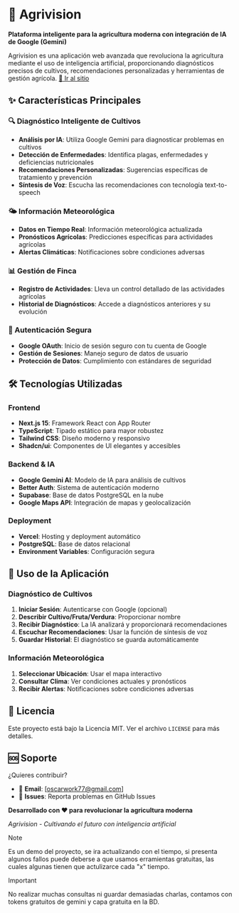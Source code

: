 # 🌱 Agrivision

**Plataforma inteligente para la agricultura moderna con integración de IA de Google (Gemini)**

Agrivision es una aplicación web avanzada que revoluciona la agricultura mediante el uso de inteligencia artificial, proporcionando diagnósticos precisos de cultivos, recomendaciones personalizadas y herramientas de gestión agrícola.
[🚀 Ir al sitio](https://agro-henna-six.vercel.app/)
## ✨ Características Principales

### 🔍 Diagnóstico Inteligente de Cultivos
- **Análisis por IA**: Utiliza Google Gemini para diagnosticar problemas en cultivos
- **Detección de Enfermedades**: Identifica plagas, enfermedades y deficiencias nutricionales
- **Recomendaciones Personalizadas**: Sugerencias específicas de tratamiento y prevención
- **Síntesis de Voz**: Escucha las recomendaciones con tecnología text-to-speech

### 🌤️ Información Meteorológica
- **Datos en Tiempo Real**: Información meteorológica actualizada
- **Pronósticos Agrícolas**: Predicciones específicas para actividades agrícolas
- **Alertas Climáticas**: Notificaciones sobre condiciones adversas

### 📊 Gestión de Finca
- **Registro de Actividades**: Lleva un control detallado de las actividades agrícolas
- **Historial de Diagnósticos**: Accede a diagnósticos anteriores y su evolución

### 🔐 Autenticación Segura
- **Google OAuth**: Inicio de sesión seguro con tu cuenta de Google
- **Gestión de Sesiones**: Manejo seguro de datos de usuario
- **Protección de Datos**: Cumplimiento con estándares de seguridad

## 🛠️ Tecnologías Utilizadas

### Frontend
- **Next.js 15**: Framework React con App Router
- **TypeScript**: Tipado estático para mayor robustez
- **Tailwind CSS**: Diseño moderno y responsivo
- **Shadcn/ui**: Componentes de UI elegantes y accesibles

### Backend & IA
- **Google Gemini AI**: Modelo de IA para análisis de cultivos
- **Better Auth**: Sistema de autenticación moderno
- **Supabase**: Base de datos PostgreSQL en la nube
- **Google Maps API**: Integración de mapas y geolocalización

### Deployment
- **Vercel**: Hosting y deployment automático
- **PostgreSQL**: Base de datos relacional
- **Environment Variables**: Configuración segura

## 📱 Uso de la Aplicación

### Diagnóstico de Cultivos
1. **Iniciar Sesión**: Autenticarse con Google (opcional)
2. **Describir Cultivo/Fruta/Verdura**: Proporcionar nombre
3. **Recibir Diagnóstico**: La IA analizará y proporcionará recomendaciones
4. **Escuchar Recomendaciones**: Usar la función de síntesis de voz
5. **Guardar Historial**: El diagnóstico se guarda automáticamente

### Información Meteorológica
1. **Seleccionar Ubicación**: Usar el mapa interactivo
2. **Consultar Clima**: Ver condiciones actuales y pronósticos
3. **Recibir Alertas**: Notificaciones sobre condiciones adversas

## 📄 Licencia

Este proyecto está bajo la Licencia MIT. Ver el archivo `LICENSE` para más detalles.

## 🆘 Soporte

¿Quieres contribuir? 
- 📧 **Email**: [oscarwork77@gmail.com]
- 🐛 **Issues**: Reporta problemas en GitHub Issues

**Desarrollado con ❤️ para revolucionar la agricultura moderna**

*Agrivision - Cultivando el futuro con inteligencia artificial*

> [!NOTE]
> Es un demo del proyecto, se ira actualizando con el tiempo, si presenta algunos fallos puede deberse a que usamos erramientas gratuitas, las cuales algunas tienen que actulizarce cada "x" tiempo.

> [!IMPORTANT]
> No realizar muchas consultas ni guardar demasiadas charlas, contamos con tokens gratuitos de gemini y capa gratuita en la BD.
